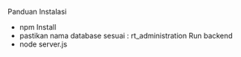 Panduan Instalasi
- npm Install
- pastikan nama database sesuai : rt_administration
Run backend
- node server.js
